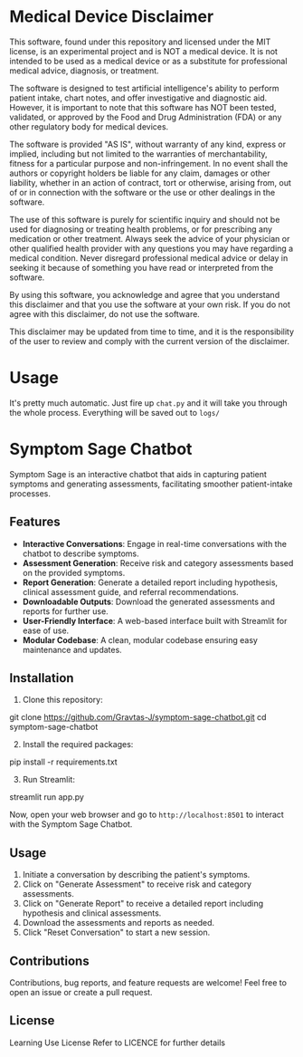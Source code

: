 # Medical Device Disclaimer

This software, found under this repository and licensed under the MIT license, is an experimental project and is NOT a medical device. It is not intended to be used as a medical device or as a substitute for professional medical advice, diagnosis, or treatment. 

The software is designed to test artificial intelligence's ability to perform patient intake, chart notes, and offer investigative and diagnostic aid. However, it is important to note that this software has NOT been tested, validated, or approved by the Food and Drug Administration (FDA) or any other regulatory body for medical devices. 

The software is provided "AS IS", without warranty of any kind, express or implied, including but not limited to the warranties of merchantability, fitness for a particular purpose and non-infringement. In no event shall the authors or copyright holders be liable for any claim, damages or other liability, whether in an action of contract, tort or otherwise, arising from, out of or in connection with the software or the use or other dealings in the software.

The use of this software is purely for scientific inquiry and should not be used for diagnosing or treating health problems, or for prescribing any medication or other treatment. Always seek the advice of your physician or other qualified health provider with any questions you may have regarding a medical condition. Never disregard professional medical advice or delay in seeking it because of something you have read or interpreted from the software.

By using this software, you acknowledge and agree that you understand this disclaimer and that you use the software at your own risk. If you do not agree with this disclaimer, do not use the software. 

This disclaimer may be updated from time to time, and it is the responsibility of the user to review and comply with the current version of the disclaimer.

# Usage

It's pretty much automatic. Just fire up `chat.py` and it will take you through the whole process. Everything will be saved out to `logs/`


# Symptom Sage Chatbot

Symptom Sage is an interactive chatbot that aids in capturing patient symptoms and generating assessments, facilitating smoother patient-intake processes.

## Features

- **Interactive Conversations**: Engage in real-time conversations with the chatbot to describe symptoms.
- **Assessment Generation**: Receive risk and category assessments based on the provided symptoms.
- **Report Generation**: Generate a detailed report including hypothesis, clinical assessment guide, and referral recommendations.
- **Downloadable Outputs**: Download the generated assessments and reports for further use.
- **User-Friendly Interface**: A web-based interface built with Streamlit for ease of use.
- **Modular Codebase**: A clean, modular codebase ensuring easy maintenance and updates.

## Installation

1. Clone this repository:

git clone https://github.com/Gravtas-J/symptom-sage-chatbot.git
cd symptom-sage-chatbot


2. Install the required packages:

pip install -r requirements.txt


3. Run Streamlit:

streamlit run app.py


Now, open your web browser and go to `http://localhost:8501` to interact with the Symptom Sage Chatbot.

## Usage

1. Initiate a conversation by describing the patient's symptoms.
2. Click on "Generate Assessment" to receive risk and category assessments.
3. Click on "Generate Report" to receive a detailed report including hypothesis and clinical assessments.
4. Download the assessments and reports as needed.
5. Click "Reset Conversation" to start a new session.

## Contributions

Contributions, bug reports, and feature requests are welcome! Feel free to open an issue or create a pull request.

## License

Learning Use License Refer to LICENCE for further details 
